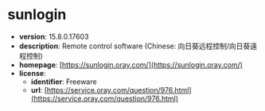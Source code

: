 # sunlogin

- **version**: 15.8.0.17603
- **description**: Remote control software (Chinese: 向日葵远程控制/向日葵遠程控制)
- **homepage**: [https://sunlogin.oray.com/](https://sunlogin.oray.com/)
- **license**:
  - **identifier**: Freeware
  - **url**: [https://service.oray.com/question/976.html](https://service.oray.com/question/976.html)

